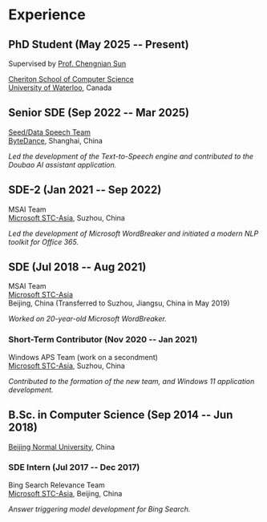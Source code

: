# Experience

## PhD Student (May 2025 -- Present)

Supervised by [Prof. Chengnian Sun](https://cs.uwaterloo.ca/~cnsun)

[Cheriton School of Computer Science](https://cs.uwaterloo.ca/)  
[University of Waterloo](https://uwaterloo.ca/), Canada

## Senior SDE (Sep 2022 -- Mar 2025)

[Seed/Data Speech Team](https://seed.bytedance.com/en/direction/speech)  
[ByteDance](https://www.bytedance.com/en/), Shanghai, China

*Led the development of the Text-to-Speech engine and contributed to the Doubao AI assistant application.*

<!-- - Led the architectural design and development of the Text-to-Speech
  front-end engine, overseeing its overall system integration.
- Developed a streaming Markdown parser, based on the cmark open-source
  library, capable of real-time, character-wise parsing of Markdown
  generated by large language models. Authored a patent for this work,
  which has been adopted in the Doubao/Cici AI assistant application.
- Designed and implemented a cross-lingual [SSML](https://www.w3.org/TR/speech-synthesis11/) framework that lowers
  SSML abstract syntax trees to an intermediate representation,
  facilitating flexible modification of synthesized speech across
  multiple languages.
- Enhanced CI/CD pipelines and testing infrastructure by integrating
  sanitizers and static analyzers into continuous integration workflows.
- Collaborated with research teams to engineer and deploy
  state-of-the-art speech AI models based on large language models. -->

## SDE-2 (Jan 2021 -- Sep 2022)

MSAI Team  
[Microsoft STC-Asia](https://www.microsoft.com/en-us/aprd/aboutus/team-stca), Suzhou, China

*Led the development of Microsoft WordBreaker and initiated a modern NLP toolkit for Office 365.*

<!-- - Led the development of Microsoft WordBreaker and initiated a 
  modern workflow-based NLP toolkit for Office 365.
- Enhanced Microsoft 365 Search (serving Outlook, Teams, SharePoint, etc.) 
  in global markets by systematically resolving internationalization issues. -->

## SDE (Jul 2018 -- Aug 2021)

MSAI Team  
[Microsoft STC-Asia](https://www.microsoft.com/en-us/aprd/aboutus/team-stca)  
Beijing, China (Transferred to Suzhou, Jiangsu, China in May 2019)

*Worked on 20-year-old Microsoft WordBreaker.*

<!-- - Maintained Microsoft WordBreaker, 
  multilingual text segmentation tool used in Bing and Office,
  which has 20 years of history, 
  and includes source code written in both C++98 and C++17.
- Improved Korean WordBreaker performance by >20% through
  stateless refactoring and replacing regex with an
  automaton-based rule engine. -->

### Short-Term Contributor (Nov 2020 -- Jan 2021)

Windows APS Team (work on a secondment)  
[Microsoft STC-Asia](https://www.microsoft.com/en-us/aprd/aboutus/team-stca), Suzhou, China

*Contributed to the formation of the new team, and Windows 11 application development.*

<!-- - Authored design document templates and established DevOps processes to 
  facilitate the formation of a new team for Windows 11 application 
  development. Led initial review meetings to ensure effective onboarding.
- Contributed to the Microsoft Calculator project by encapsulating the 
  native rational calculation library as a cross-platform C# package.
- Assisted in migrating components of the Calculator application from 
  C++/CX to C# using ANTLR 4, a parser generator. -->

## B.Sc. in Computer Science (Sep 2014 -- Jun 2018)

[Beijing Normal University](https://www.bnu.edu.cn/), China

### SDE Intern (Jul 2017 -- Dec 2017)

Bing Search Relevance Team  
[Microsoft STC-Asia](https://www.microsoft.com/en-us/aprd/aboutus/team-stca), Beijing, China

*Answer triggering model development for Bing Search.*

<!-- - Created a CFG (Context-Free Grammar) parser 
  to reduce the complexity of the rules 
  for answer triggering models used in Bing by
  automaton minimization. 
  Reduced the latency by 20%. -->

